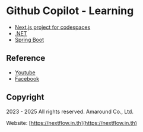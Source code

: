 
# Github Copilot - Learning

- [Next.js project for codespaces](https://github.com/nextflow-git-school/nextjs-blog/)
- [.NET](./labs//dotnet/1-github-copilot.md)
- [Spring Boot](labs/java-spring-boot/README.md)

## Reference

- [Youtube](https://www.youtube.com/@teerasej)
- [Facebook](https://www.facebook.com/nextflow)


## Copyright

2023 - 2025 All rights reserved. Amaround Co., Ltd. 

Website: [https://nextflow.in.th](https://nextflow.in.th)
